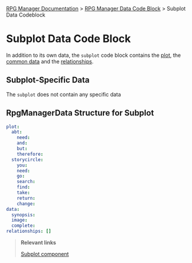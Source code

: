 [RPG Manager Documentation](../../index.md) >
[RPG Manager Data Code Block](../index.md) >
Subplot Data Codeblock

# Subplot Data Code Block


In addition to its own data, the `subplot` code block contains the [plot](../shared/plot.md), the
[common data](../common/index.md) and the [relationships](../common/relationship.md).

## Subplot-Specific Data

The `subplot` does not contain any specific data

## RpgManagerData Structure for Subplot

```yaml
plot:
  abt:
    need: 
    and: 
    but: 
    therefore: 
  storycircle:
    you: 
    need: 
    go: 
    search: 
    find: 
    take: 
    return: 
    change: 
data:
  synopsis: 
  image: 
  complete: 
relationships: []
```

> **Relevant links**
>
> [Subplot component](../../components/subplot.md)
